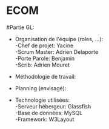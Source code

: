 # ECOM

#Partie GL:
- Organisation de l'équipe (roles, ...):<br>
  -Chef de projet:   Yacine<br>
  -Scrum Master:     Adrien Delaporte<br>
  -Porte Parole:     Benjamin<br>
  -Scrib:            Adrien Mouret<br>
  
- Méthodologie de travail:<br>

- Planning (envisagé):<br>

- Technologie utilisées:<br>
  -Serveur hébergeur: Glassfish<br>
  -Base de données: MySQL<br>
  -Framework: W3Layout<br>

